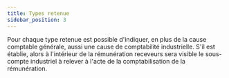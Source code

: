 ```yaml
---
title: Types retenue
sidebar_position: 3
---
```


Pour chaque type retenue est possible d'indiquer, en plus de la cause comptable générale, aussi une cause de comptabilité industrielle. S'il est établie, alors à l'intérieur de la rémunération receveurs sera visible le sous-compte industriel à relever à l'acte de la comptabilisation de la rémunération.






